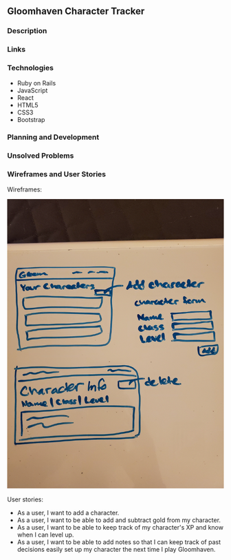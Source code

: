 ## Gloomhaven Character Tracker

### Description


### Links


### Technologies

- Ruby on Rails
- JavaScript
- React
- HTML5
- CSS3
- Bootstrap

### Planning and Development


### Unsolved Problems


### Wireframes and User Stories

Wireframes:

  ![Wireframe Image](./public/20190825_wireframe.jpg)

User stories:
- As a user, I want to add a character.
- As a user, I want to be able to add and subtract gold from my character.
- As a user, I want to be able to keep track of my character's XP and know when I can level up.
- As a user, I want to be able to add notes so that I can keep track of past decisions easily set up my character the next time I play Gloomhaven.
